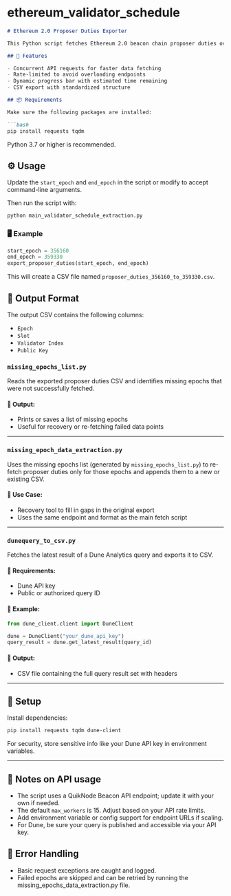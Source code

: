 # ethereum_validator_schedule
```markdown
# Ethereum 2.0 Proposer Duties Exporter

This Python script fetches Ethereum 2.0 beacon chain proposer duties over a range of epochs and exports them into a CSV file. It supports concurrent fetching using threads and displays progress using a dynamic progress bar.

## 🧰 Features

- Concurrent API requests for faster data fetching
- Rate-limited to avoid overloading endpoints
- Dynamic progress bar with estimated time remaining
- CSV export with standardized structure

## 📦 Requirements

Make sure the following packages are installed:

```bash
pip install requests tqdm
```

Python 3.7 or higher is recommended.

## ⚙️ Usage

Update the `start_epoch` and `end_epoch` in the script or modify to accept command-line arguments.

Then run the script with:

```bash
python main_validator_schedule_extraction.py
```

### 🖥️ Example

```python
start_epoch = 356160
end_epoch = 359330
export_proposer_duties(start_epoch, end_epoch)
```

This will create a CSV file named `proposer_duties_356160_to_359330.csv`.

## 📄 Output Format

The output CSV contains the following columns:

- `Epoch`
- `Slot`
- `Validator Index`
- `Public Key`


### `missing_epochs_list.py`

Reads the exported proposer duties CSV and identifies missing epochs that were not successfully fetched.

#### 🔹 Output:
- Prints or saves a list of missing epochs
- Useful for recovery or re-fetching failed data points

---

### `missing_epoch_data_extraction.py`

Uses the missing epochs list (generated by `missing_epochs_list.py`) to re-fetch proposer duties only for those epochs and appends them to a new or existing CSV.

#### 🔹 Use Case:
- Recovery tool to fill in gaps in the original export
- Uses the same endpoint and format as the main fetch script

---

### `dunequery_to_csv.py`

Fetches the latest result of a Dune Analytics query and exports it to CSV.

#### 🔹 Requirements:
- Dune API key
- Public or authorized query ID

#### 🧪 Example:
```python
from dune_client.client import DuneClient

dune = DuneClient("your_dune_api_key")
query_result = dune.get_latest_result(query_id)
```

#### 🔹 Output:
- CSV file containing the full query result set with headers

---

## 🔧 Setup

Install dependencies:

```bash
pip install requests tqdm dune-client
```

For security, store sensitive info like your Dune API key in environment variables.

---

## 📌 Notes on API usage

- The script uses a QuikNode Beacon API endpoint; update it with your own if needed.
- The default `max_workers` is 15. Adjust based on your API rate limits.
- Add environment variable or config support for endpoint URLs if scaling.
- For Dune, be sure your query is published and accessible via your API key.

## 🚧 Error Handling

- Basic request exceptions are caught and logged.
- Failed epochs are skipped and can be retried by running the missing_epochs_data_extraction.py file.
